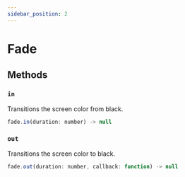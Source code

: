 ```yaml
---
sidebar_position: 2
---
```


# Fade

## Methods

### `in`

Transitions the screen color from black.

```js
fade.in(duration: number) -> null
```

### `out`

Transitions the screen color to black.

```js
fade.out(duration: number, callback: function) -> null
```
